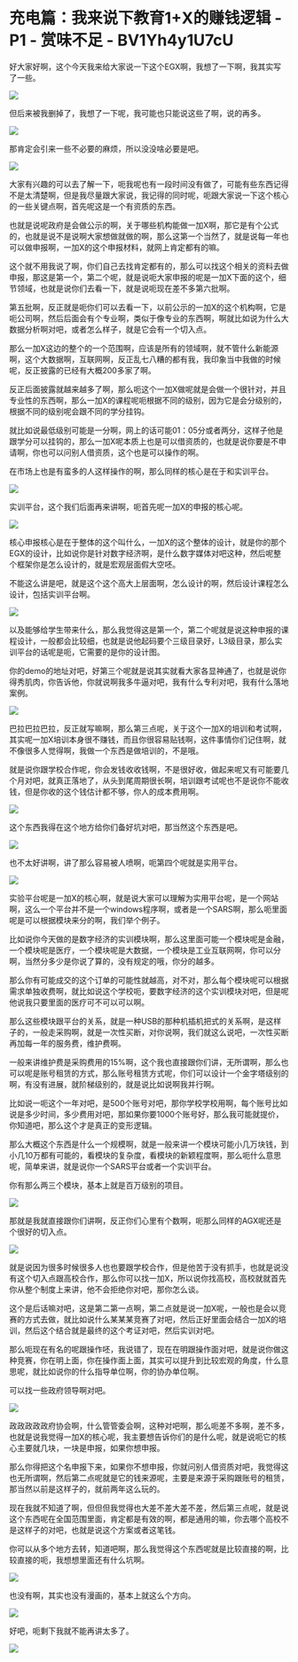 # 充电篇：我来说下教育1+X的赚钱逻辑 - P1 - 赏味不足 - BV1Yh4y1U7cU

好大家好啊，这个今天我来给大家说一下这个EGX啊，我想了一下啊，我其实写了一些。

![](img/beaa3f83b86e2ffead8b52e7b8699aec_1.png)

但后来被我删掉了，我想了一下呢，我可能也只能说这些了啊，说的再多。

![](img/beaa3f83b86e2ffead8b52e7b8699aec_3.png)

那肯定会引来一些不必要的麻烦，所以没没啥必要是吧。

![](img/beaa3f83b86e2ffead8b52e7b8699aec_5.png)

大家有兴趣的可以去了解一下，呃我呢也有一段时间没有做了，可能有些东西记得不是太清楚啊，但是我尽量跟大家说，我记得的同时呢，呃跟大家说一下这个核心的一些关键点啊，首先呢这是一个有资质的东西。

也就是说呢政府是会做公示的啊，关于哪些机构能做一加X啊，那它是有个公式的，也就是说不是说啊大家想做就做的啊，那么这第一个当然了，就是说每一年也可以做申报啊，一加X的这个申报材料，就网上肯定都有的嘛。

这个就不用我说了啊，你们自己去找肯定都有的，那么可以找这个相关的资料去做申报，那这是第一个，第二个呢，就是说呃大家申报的呢是一加X下面的这个，细节领域，也就是说你们去看一下，就是说呃现在差不多第六批啊。

第五批啊，反正就是呃你们可以去看一下，以前公示的一加X的这个机构啊，它是呃公司啊，然后后面会有个专业啊，类似于像专业的东西啊，啊就比如说为什么大数据分析啊对吧，或者怎么样子，就是它会有一个切入点。

那么一加X这边的整个的一个范围啊，应该是所有的领域啊，就不管什么新能源啊，这个大数据啊，互联网啊，反正乱七八糟的都有我，我印象当中我做的时候呢，反正披露的已经有大概200多家了啊。

反正后面披露就越来越多了啊，那么呃这个一加X做呢就是会做一个很针对，并且专业性的东西啊，那么一加X的课程呢呃根据不同的级别，因为它是会分级别的，根据不同的级别呢会跟不同的学分挂钩。

就比如说最低级别可能是一分啊，网上的话可能01：05分或者两分，这样子他是跟学分可以挂钩的，那么一加X呢本质上也是可以借资质的，也就是说你要是不申请啊，你也可以问别人借资质，这个也是可以操作的啊。

在市场上也是有蛮多的人这样操作的啊，那么同样的核心是在于和实训平台。

![](img/beaa3f83b86e2ffead8b52e7b8699aec_7.png)

实训平台，这个我们后面再来讲啊，呃首先呢一加X的申报的核心呢。

![](img/beaa3f83b86e2ffead8b52e7b8699aec_9.png)

核心申报核心是在于整体的这个叫什么，一加X的这个整体的设计，就是你的那个EGX的设计，比如说你是针对数字经济啊，是什么数字媒体对吧这种，然后呢整个框架你是怎么设计的，就是宏观层面假大空呸。

不能这么讲是吧，就是这个这个高大上层面啊，怎么设计的啊，然后设计课程怎么设计，包括实训平台啊。

![](img/beaa3f83b86e2ffead8b52e7b8699aec_11.png)

以及能够给学生带来什么，那么我觉得这是第一个，第二个呢就是说这种申报的课程设计，一般都会比较细，也就是说他起码要个三级目录好，L3级目录，那么实训平台的话呢是呃，它需要的是你的设计图。

你的demo的地址对吧，好第三个呢就是说其实就看大家各显神通了，也就是说你得秀肌肉，你告诉他，你就说啊我多牛逼对吧，我有什么专利对吧，我有什么落地案例。



![](img/beaa3f83b86e2ffead8b52e7b8699aec_13.png)

巴拉巴拉巴拉，反正就写嘛啊，那么第三点呢，关于这个一加X的培训和考试啊，其实呢一加X培训本身很不赚钱，而且你很容易贴钱啊，这件事情你们记住啊，就不像很多人觉得啊，我做一个东西是做培训的，不是哦。

就是说你跟学校合作呢，你会发钱收收钱啊，不是很好收，做起来呢又有可能要几个月对吧，就真正落地了，从头到尾周期很长啊，培训跟考试呢也不是说你不能收钱，但是你收的这个钱估计都不够，你人的成本费用啊。



![](img/beaa3f83b86e2ffead8b52e7b8699aec_15.png)

这个东西我得在这个地方给你们备好坑对吧，那当然这个东西是吧。

![](img/beaa3f83b86e2ffead8b52e7b8699aec_17.png)

也不太好讲啊，讲了那么容易被人喷啊，呃第四个呢就是实用平台。

![](img/beaa3f83b86e2ffead8b52e7b8699aec_19.png)

实验平台呢是一加X的核心啊，就是说大家可以理解为实用平台呢，是一个网站啊，这么一个平台并不是一个windows程序啊，或者是一个SARS啊，那么呃里面呢是可以根据模块来分的啊，我们举个例子。

比如说你今天做的是数字经济的实训模块啊，那么这里面可能一个模块呢是金融，一个模块呢是医疗，一个模块呢是大数据，一个模块是工业互联网啊，你可以分啊，当然分多少是你说了算的，没有规定的哦，你分的越多。

那么你有可能成交的这个订单的可能性就越高，对不对，那么每个模块呢可以根据需求单独收费啊，就比如说这个学校呃，要数字经济的这个实训模块对吧，但是呢他说我只要里面的医疗可不可以可以啊。

那么这些模块跟平台的关系，就是一种USB的那种机插机把式的关系啊，是这样子的，一般走采购啊，就是一次性买断，对你说啊，我们就这么说吧，一次性买断再加每一年的服务费，维护费啊。

一般来讲维护费是采购费用的15%啊，这个我也直接跟你们讲，无所谓啊，那么也可以呢是账号租赁的方式，那么账号租赁方式呢，你们可以设计一个金字塔级别的啊，有没有进展，就阶梯级别的，就是说比如说啊我并行啊。

比如说一呃这个一年对吧，是500个账号对吧，那你学校学校用啊，每个账号比如说是多少时间，多少费用对吧，那如果你要1000个账号好，那么我可能就提价，你知道吧，那么这个才是真正的变形逻辑。

那么大概这个东西是什么一个规模啊，就是一般来讲一个模块可能小几万块钱，到小几10万都有可能的，看模块的复杂度，看模块的新颖程度啊，那么呃什么意思呢，简单来讲，就是说你一个SARS平台或者一个实训平台。

你有那么两三个模块，基本上就是百万级别的项目。

![](img/beaa3f83b86e2ffead8b52e7b8699aec_21.png)

那就是我就直接跟你们讲啊，反正你们心里有个数啊，呃那么同样的AGX呢还是个很好的切入点。

![](img/beaa3f83b86e2ffead8b52e7b8699aec_23.png)

就是说因为很多时候很多人也也要跟学校合作，但是他苦于没有抓手，也就是说没有这个切入点跟高校合作，那么你可以找一加X，所以说你找高校，高校就就首先你从整个制度上来讲，他不会拒绝你对吧，那你怎么谈。

这个是后话嘛对吧，这是第二第一点啊，第二点就是说一加X呢，一般也是会以竞赛的方式去做，就比如说什么某某某竞赛了对吧，然后正好里面会结合一加X的培训，然后这个结合就是最终的这个考证对吧，然后实训对吧。

那么呃现在有名的呢跟操作呸，我说错了，现在在明跟操作面对吧，就是说你做这种竞赛，你在明上面，你在操作面上面，其实可以提升到比较宏观的角度，什么意思呢，就比如说你的什么指导单位啊，你的协办单位啊。

可以找一些政府领导啊对吧。

![](img/beaa3f83b86e2ffead8b52e7b8699aec_25.png)

政政政政政府协会啊，什么管管委会啊，这种对吧啊，那么呃差不多啊，差不多，也就是说我觉得一加X的核心呢，我主要想告诉你们的是什么呢，就是说呃它的核心主要就几块，一块是申报，如果你想申报。

那么你得把这个名申报下来，如果你不想申报，你就问别人借资质对吧，我觉得这也无所谓啊，然后第二点呢就是它的钱来源呢，主要是来源于采购跟账号的租赁，那当然以前是这样子的，就前两年这么玩的。

现在我就不知道了啊，但但但我觉得也大差不差大差不差，然后第三点呢，就是说这个东西呢在全国范围里面，肯定都是有效的啊，都是通用的嘛，你去哪个高校不是这样子的对吧，也就是说这个方案或者这笔钱。

你可以从多个地方去转，知道吧啊，那么我觉得这个东西呢就是比较直接的啊，比较直接的呃，我想想里面还有什么坑啊。



![](img/beaa3f83b86e2ffead8b52e7b8699aec_27.png)

也没有啊，其实也没有漫画的，基本上就这么个方向。

![](img/beaa3f83b86e2ffead8b52e7b8699aec_29.png)

好吧，呃剩下我就不能再讲太多了。

![](img/beaa3f83b86e2ffead8b52e7b8699aec_31.png)